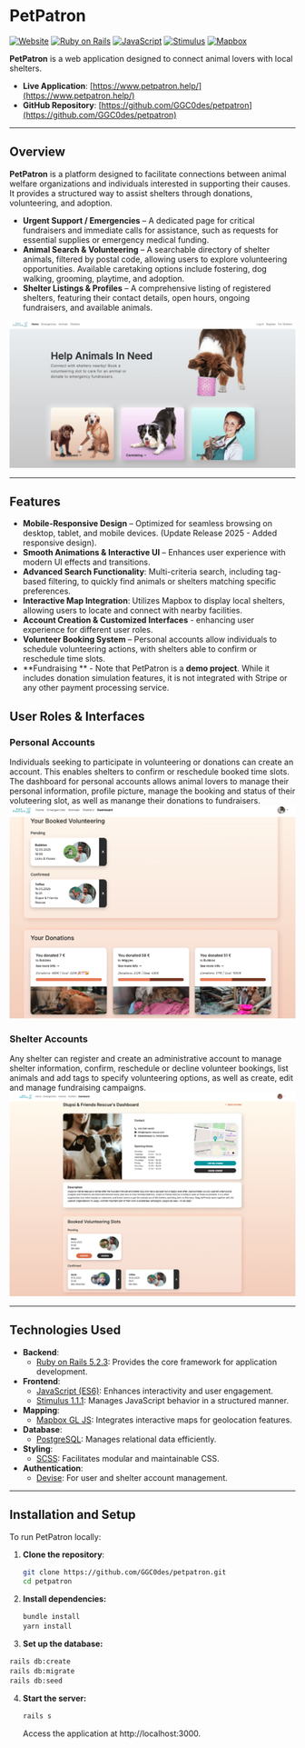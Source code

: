 # PetPatron

[![Website](https://img.shields.io/website?url=https%3A%2F%2Fwww.petpatron.help)](https://www.petpatron.help/)
[![Ruby on Rails](https://img.shields.io/badge/Ruby_on_Rails-5.2.3-red)](https://rubyonrails.org/)
[![JavaScript](https://img.shields.io/badge/JavaScript-ES6-yellow)](https://developer.mozilla.org/en-US/docs/Web/JavaScript)
[![Stimulus](https://img.shields.io/badge/Stimulus-1.1.1-blue)](https://stimulus.hotwired.dev/)
[![Mapbox](https://img.shields.io/badge/Mapbox-GL_JS-brightgreen)](https://www.mapbox.com/)

**PetPatron** is a web application designed to connect animal lovers with local shelters. 

- **Live Application**: [https://www.petpatron.help/](https://www.petpatron.help/)
- **GitHub Repository**: [https://github.com/GGC0des/petpatron](https://github.com/GGC0des/petpatron)

---

## Overview

**PetPatron** is a platform designed to facilitate connections between animal welfare organizations and individuals interested in supporting their causes. It provides a structured way to assist shelters through donations, volunteering, and adoption.  

- **Urgent Support / Emergencies** – A dedicated page for critical fundraisers and immediate calls for assistance, such as requests for essential supplies or emergency medical funding.  
- **Animal Search & Volunteering** – A searchable directory of shelter animals, filtered by postal code, allowing users to explore volunteering opportunities. Available caretaking options include fostering, dog walking, grooming, playtime, and adoption. 
- **Shelter Listings & Profiles** – A comprehensive listing of registered shelters, featuring their contact details, open hours, ongoing fundraisers, and available animals.  

![alt text](https://github.com/GGC0des/portfolio/blob/main/img/works/WebApp-PetPatron.jpg)

---
## Features

- **Mobile-Responsive Design** – Optimized for seamless browsing on desktop, tablet, and mobile devices. (Update Release 2025 - Added responsive design). 
- **Smooth Animations & Interactive UI** – Enhances user experience with modern UI effects and transitions.
- **Advanced Search Functionality**: Multi-criteria search, including tag-based filtering, to quickly find animals or shelters matching specific preferences.
- **Interactive Map Integration**: Utilizes Mapbox to display local shelters, allowing users to locate and connect with nearby facilities.
- **Account Creation & Customized Interfaces** - enhancing user experience for different user roles.
- **Volunteer Booking System** – Personal accounts allow individuals to schedule volunteering actions, with shelters able to confirm or reschedule time slots.
- **Fundraising ** - Note that PetPatron is a **demo project**. While it includes donation simulation features, it is not integrated with Stripe or any other payment processing service.


## **User Roles & Interfaces**

### **Personal Accounts**
Individuals seeking to participate in volunteering or donations can create an account. This enables shelters to confirm or reschedule booked time slots. The dashboard for personal accounts allows animal lovers to manage their personal information, profile picture, manage the booking and status of their voluteering slot, as well as manange their donations to fundraisers.
![alt text](https://github.com/GGC0des/portfolio/blob/main/img/works/AnimalLoverDashboard.png)

 
### **Shelter Accounts**
Any shelter can register and create an administrative account to manage shelter information, confirm, reschedule or decline volunteer bookings, list animals and add tags to specify volunteering options, as well as create, edit and manage fundraising campaigns.
![alt text](https://github.com/GGC0des/portfolio/blob/main/img/works/ShelterDashboardBooking.png)

---
## **Technologies Used**  

- **Backend**:
  - [Ruby on Rails 5.2.3](https://rubyonrails.org/): Provides the core framework for application development.
- **Frontend**:
  - [JavaScript (ES6)](https://developer.mozilla.org/en-US/docs/Web/JavaScript): Enhances interactivity and user engagement.
  - [Stimulus 1.1.1](https://stimulus.hotwired.dev/): Manages JavaScript behavior in a structured manner.
- **Mapping**:
  - [Mapbox GL JS](https://www.mapbox.com/): Integrates interactive maps for geolocation features.
- **Database**:
  - [PostgreSQL](https://www.postgresql.org/): Manages relational data efficiently.
- **Styling**:
  - [SCSS](https://sass-lang.com/): Facilitates modular and maintainable CSS.
- **Authentication**:
  - [Devise](https://github.com/heartcombo/devise): For user and shelter account management.  

---

## Installation and Setup

To run PetPatron locally:

1. **Clone the repository**:
   ```bash
   git clone https://github.com/GGC0des/petpatron.git
   cd petpatron
   ```
   
2. **Install dependencies:**
   ```bash
   bundle install
   yarn install
   ```
  
3. **Set up the database:**
  ```bash
  rails db:create
  rails db:migrate
  rails db:seed
  ```

4. **Start the server:**
   ```bash
   rails s
   ```
   Access the application at http://localhost:3000.








